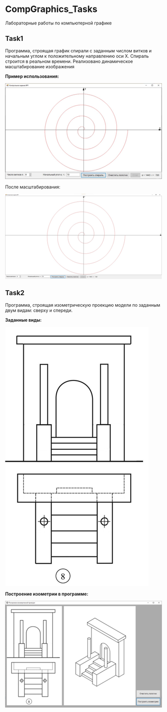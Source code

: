 # CompGraphics_Tasks
Лабораторные работы по компьютерной графике



## Task1
Программа, строящая график спирали с заданным числом витков и начальным углом к положительному направлению оси X. 
Спираль строится в реальном времени.
Реализовано динамическое масштабирование изображения

**Пример использования:**

![Спираль 1](img/Task1/1.jpg)

После масштабирования:

![Спираль 2](img/Task1/2.jpg)

## Task2
Программа, строящая изометрическую проекцию модели по заданным двум видам: сверху и спереди.

**Заданные виды:**

![Виды](img/Task2/Виды.jpg)

**Построение изометрии в программе:**

![Построение](img/Task2/1.jpg)
